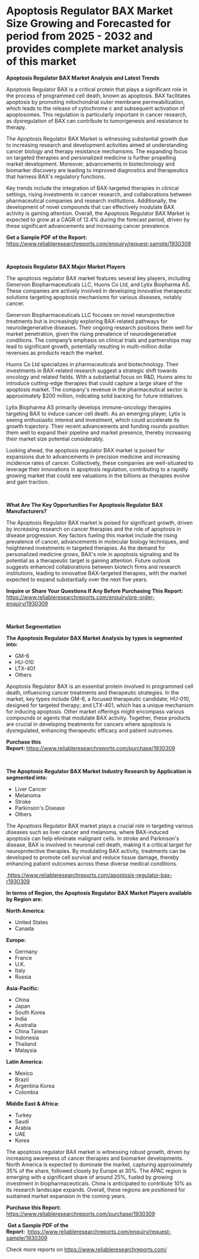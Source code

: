<p><h1>Apoptosis Regulator BAX Market Size Growing and Forecasted for period from 2025 - 2032 and provides complete market analysis of this market</h1></p><p><strong>Apoptosis Regulator BAX Market Analysis and Latest Trends</strong></p>
<p><p>Apoptosis Regulator BAX is a critical protein that plays a significant role in the process of programmed cell death, known as apoptosis. BAX facilitates apoptosis by promoting mitochondrial outer membrane permeabilization, which leads to the release of cytochrome c and subsequent activation of apoptosomes. This regulation is particularly important in cancer research, as dysregulation of BAX can contribute to tumorigenesis and resistance to therapy. </p><p>The Apoptosis Regulator BAX Market is witnessing substantial growth due to increasing research and development activities aimed at understanding cancer biology and therapy resistance mechanisms. The expanding focus on targeted therapies and personalized medicine is further propelling market development. Moreover, advancements in biotechnology and biomarker discovery are leading to improved diagnostics and therapeutics that harness BAX's regulatory functions. </p><p>Key trends include the integration of BAX-targeted therapies in clinical settings, rising investments in cancer research, and collaborations between pharmaceutical companies and research institutions. Additionally, the development of novel compounds that can effectively modulate BAX activity is gaining attention. Overall, the Apoptosis Regulator BAX Market is expected to grow at a CAGR of 12.4% during the forecast period, driven by these significant advancements and increasing cancer prevalence.</p></p>
<p><strong>Get a Sample PDF of the Report:&nbsp;</strong> <a href="https://www.reliableresearchreports.com/enquiry/request-sample/1930309?utm_campaign=3210&utm_medium=2&utm_source=Github&utm_content=ia&utm_term=08032025&utm_id=apoptosis-regulator-bax">https://www.reliableresearchreports.com/enquiry/request-sample/1930309</a></p>
<p>&nbsp;</p>
<p><strong>Apoptosis Regulator BAX Major Market Players</strong></p>
<p><p>The apoptosis regulator BAX market features several key players, including Genervon Biopharmaceuticals LLC, Huons Co Ltd, and Lytix Biopharma AS. These companies are actively involved in developing innovative therapeutic solutions targeting apoptosis mechanisms for various diseases, notably cancer.</p><p>Genervon Biopharmaceuticals LLC focuses on novel neuroprotective treatments but is increasingly exploring BAX-related pathways for neurodegenerative diseases. Their ongoing research positions them well for market penetration, given the rising prevalence of neurodegenerative conditions. The company’s emphasis on clinical trials and partnerships may lead to significant growth, potentially resulting in multi-million dollar revenues as products reach the market.</p><p>Huons Co Ltd specializes in pharmaceuticals and biotechnology. Their investments in BAX-related research suggest a strategic shift towards oncology and related fields. With a substantial focus on R&D, Huons aims to introduce cutting-edge therapies that could capture a large share of the apoptosis market. The company's revenue in the pharmaceutical sector is approximately $200 million, indicating solid backing for future initiatives.</p><p>Lytix Biopharma AS primarily develops immune-oncology therapies targeting BAX to induce cancer cell death. As an emerging player, Lytix is seeing enthusiastic interest and investment, which could accelerate its growth trajectory. Their recent advancements and funding rounds position them well to expand their pipeline and market presence, thereby increasing their market size potential considerably.</p><p>Looking ahead, the apoptosis regulator BAX market is poised for expansions due to advancements in precision medicine and increasing incidence rates of cancer. Collectively, these companies are well-situated to leverage their innovations in apoptosis regulation, contributing to a rapidly growing market that could see valuations in the billions as therapies evolve and gain traction.</p></p>
<p>&nbsp;</p>
<p><strong>What Are The Key Opportunities For Apoptosis Regulator BAX Manufacturers?</strong></p>
<p><p>The Apoptosis Regulator BAX market is poised for significant growth, driven by increasing research on cancer therapies and the role of apoptosis in disease progression. Key factors fueling this market include the rising prevalence of cancer, advancements in molecular biology techniques, and heightened investments in targeted therapies. As the demand for personalized medicine grows, BAX's role in apoptosis signaling and its potential as a therapeutic target is gaining attention. Future outlook suggests enhanced collaborations between biotech firms and research institutions, leading to innovative BAX-targeted therapies, with the market expected to expand substantially over the next five years.</p></p>
<p><strong>Inquire or Share Your Questions If Any Before Purchasing This Report:</strong> <a href="https://www.reliableresearchreports.com/enquiry/pre-order-enquiry/1930309?utm_campaign=3210&utm_medium=2&utm_source=Github&utm_content=ia&utm_term=08032025&utm_id=apoptosis-regulator-bax">https://www.reliableresearchreports.com/enquiry/pre-order-enquiry/1930309</a></p>
<p>&nbsp;</p>
<p><strong>Market Segmentation</strong></p>
<p><strong>The Apoptosis Regulator BAX Market Analysis by types is segmented into:</strong></p>
<p><ul><li>GM-6</li><li>HU-010</li><li>LTX-401</li><li>Others</li></ul></p>
<p><p>Apoptosis Regulator BAX is an essential protein involved in programmed cell death, influencing cancer treatments and therapeutic strategies. In the market, key types include GM-6, a focused therapeutic candidate; HU-010, designed for targeted therapy; and LTX-401, which has a unique mechanism for inducing apoptosis. Other market offerings might encompass various compounds or agents that modulate BAX activity. Together, these products are crucial in developing treatments for cancers where apoptosis is dysregulated, enhancing therapeutic efficacy and patient outcomes.</p></p>
<p><strong>Purchase this Report:&nbsp;</strong><a href="https://www.reliableresearchreports.com/purchase/1930309?utm_campaign=3210&utm_medium=2&utm_source=Github&utm_content=ia&utm_term=08032025&utm_id=apoptosis-regulator-bax">https://www.reliableresearchreports.com/purchase/1930309</a></p>
<p>&nbsp;</p>
<p><strong>The Apoptosis Regulator BAX Market Industry Research by Application is segmented into:</strong></p>
<p><ul><li>Liver Cancer</li><li>Melanoma</li><li>Stroke</li><li>Parkinson's Disease</li><li>Others</li></ul></p>
<p><p>The Apoptosis Regulator BAX market plays a crucial role in targeting various diseases such as liver cancer and melanoma, where BAX-induced apoptosis can help eliminate malignant cells. In stroke and Parkinson's disease, BAX is involved in neuronal cell death, making it a critical target for neuroprotective therapies. By modulating BAX activity, treatments can be developed to promote cell survival and reduce tissue damage, thereby enhancing patient outcomes across these diverse medical conditions.</p></p>
<p><a href="https://www.reliableresearchreports.com/apoptosis-regulator-bax-r1930309?utm_campaign=3210&utm_medium=2&utm_source=Github&utm_content=ia&utm_term=08032025&utm_id=apoptosis-regulator-bax">&nbsp;https://www.reliableresearchreports.com/apoptosis-regulator-bax-r1930309</a></p>
<p><strong>In terms of Region, the Apoptosis Regulator BAX Market Players available by Region are:</strong></p>
<p>
    <p> <strong> North America: </strong>
        <ul>
            <li>United States</li>
            <li>Canada</li>
        </ul>
        </p> 
    <p> <strong> Europe: </strong>
        <ul>
            <li>Germany</li>
            <li>France</li>
            <li>U.K.</li>
            <li>Italy</li>
            <li>Russia</li>
        </ul>
        </p> 
    <p> <strong> Asia-Pacific: </strong>
        <ul>
            <li>China</li>
            <li>Japan</li>
            <li>South Korea</li>
            <li>India</li>
            <li>Australia</li>
            <li>China Taiwan</li>
            <li>Indonesia</li>
            <li>Thailand</li>
            <li>Malaysia</li>
        </ul>
        </p> 
    <p> <strong> Latin America: </strong>
        <ul>
            <li>Mexico</li>
            <li>Brazil</li>
            <li>Argentina Korea</li>
            <li>Colombia</li>
        </ul>
        </p> 
    <p> <strong> Middle East & Africa: </strong>
        <ul>
            <li>Turkey</li>
            <li>Saudi</li>
            <li>Arabia</li>
            <li>UAE</li>
            <li>Korea</li>
        </ul>
    </p>
    </p>
<p><p>The apoptosis regulator BAX market is witnessing robust growth, driven by increasing awareness of cancer therapies and biomarker developments. North America is expected to dominate the market, capturing approximately 35% of the share, followed closely by Europe at 30%. The APAC region is emerging with a significant share of around 25%, fueled by growing investment in biopharmaceuticals. China is anticipated to contribute 10% as its research landscape expands. Overall, these regions are positioned for sustained market expansion in the coming years.</p></p>
<p><strong>Purchase this Report: </strong><a href="https://www.reliableresearchreports.com/purchase/1930309?utm_campaign=3210&utm_medium=2&utm_source=Github&utm_content=ia&utm_term=08032025&utm_id=apoptosis-regulator-bax">https://www.reliableresearchreports.com/purchase/1930309</a></p>
<p>&nbsp;<strong>Get a Sample PDF of the Report:&nbsp;&nbsp;</strong><a href="https://www.reliableresearchreports.com/enquiry/request-sample/1930309?utm_campaign=3210&utm_medium=2&utm_source=Github&utm_content=ia&utm_term=08032025&utm_id=apoptosis-regulator-bax">https://www.reliableresearchreports.com/enquiry/request-sample/1930309</a></p>
<p><strong></strong></p>
<p>Check more reports on <a href="https://www.reliableresearchreports.com/?utm_campaign=3210&utm_medium=2&utm_source=Github&utm_content=ia&utm_term=08032025&utm_id=apoptosis-regulator-bax">https://www.reliableresearchreports.com/</a></p>